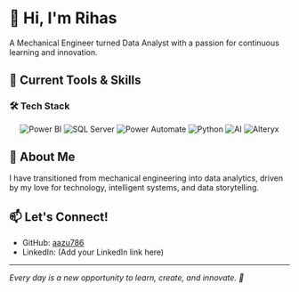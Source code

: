 <h1>👋 Hi, I'm Rihas</h1>

<p>A Mechanical Engineer turned Data Analyst with a passion for continuous learning and innovation.</p>

<h2>🚀 Current Tools & Skills</h2>

<h3>🛠️ Tech Stack</h3>

<p align="center">
  <img src="https://img.shields.io/badge/Power%20BI-F2C811?style=for-the-badge&logo=Power%20BI&logoColor=black" alt="Power BI"/>
  <img src="https://img.shields.io/badge/SQL-4479A1?style=for-the-badge&logo=Microsoft%20SQL%20Server&logoColor=white" alt="SQL Server"/>
  <img src="https://img.shields.io/badge/Power%20Automate-0078D4?style=for-the-badge&logo=Microsoft%20Power%20Automate&logoColor=white" alt="Power Automate"/>
  <img src="https://img.shields.io/badge/Python-3776AB?style=for-the-badge&logo=Python&logoColor=white" alt="Python"/>
  <img src="https://img.shields.io/badge/Artificial%20Intelligence-00BFFF?style=for-the-badge&logo=OpenAI&logoColor=white" alt="AI"/>
  <img src="https://img.shields.io/badge/Alteryx-003366?style=for-the-badge&logo=Alteryx&logoColor=white" alt="Alteryx"/>
</p>

<h2>🎯 About Me</h2>
<p>I have transitioned from mechanical engineering into data analytics, driven by my love for technology, intelligent systems, and data storytelling.</p>

<h2>📫 Let's Connect!</h2>
<ul>
  <li>GitHub: <a href="https://github.com/aazu786">aazu786</a></li>
  <li>LinkedIn: (Add your LinkedIn link here)</li>
</ul>

<hr>

<p><em>Every day is a new opportunity to learn, create, and innovate. 🚀</em></p>
